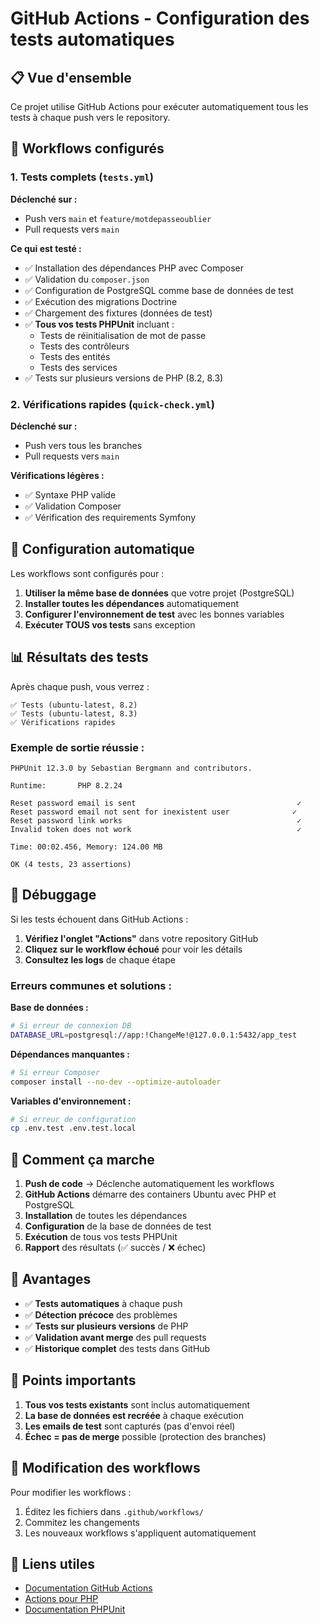 # GitHub Actions - Configuration des tests automatiques

## 📋 Vue d'ensemble

Ce projet utilise GitHub Actions pour exécuter automatiquement tous les tests à chaque push vers le repository.

## 🚀 Workflows configurés

### 1. Tests complets (`tests.yml`)

**Déclenché sur :**
- Push vers `main` et `feature/motdepasseoublier`
- Pull requests vers `main`

**Ce qui est testé :**
- ✅ Installation des dépendances PHP avec Composer
- ✅ Validation du `composer.json`
- ✅ Configuration de PostgreSQL comme base de données de test
- ✅ Exécution des migrations Doctrine
- ✅ Chargement des fixtures (données de test)
- ✅ **Tous vos tests PHPUnit** incluant :
  - Tests de réinitialisation de mot de passe
  - Tests des contrôleurs
  - Tests des entités
  - Tests des services
- ✅ Tests sur plusieurs versions de PHP (8.2, 8.3)

### 2. Vérifications rapides (`quick-check.yml`)

**Déclenché sur :**
- Push vers tous les branches
- Pull requests vers `main`

**Vérifications légères :**
- ✅ Syntaxe PHP valide
- ✅ Validation Composer
- ✅ Vérification des requirements Symfony

## 🔧 Configuration automatique

Les workflows sont configurés pour :

1. **Utiliser la même base de données** que votre projet (PostgreSQL)
2. **Installer toutes les dépendances** automatiquement
3. **Configurer l'environnement de test** avec les bonnes variables
4. **Exécuter TOUS vos tests** sans exception

## 📊 Résultats des tests

Après chaque push, vous verrez :

```
✅ Tests (ubuntu-latest, 8.2)
✅ Tests (ubuntu-latest, 8.3)  
✅ Vérifications rapides
```

### Exemple de sortie réussie :
```
PHPUnit 12.3.0 by Sebastian Bergmann and contributors.

Runtime:       PHP 8.2.24

Reset password email is sent                                    ✓
Reset password email not sent for inexistent user              ✓
Reset password link works                                       ✓
Invalid token does not work                                     ✓

Time: 00:02.456, Memory: 124.00 MB

OK (4 tests, 23 assertions)
```

## 🐛 Débuggage

Si les tests échouent dans GitHub Actions :

1. **Vérifiez l'onglet "Actions"** dans votre repository GitHub
2. **Cliquez sur le workflow échoué** pour voir les détails
3. **Consultez les logs** de chaque étape

### Erreurs communes et solutions :

**Base de données :**
```bash
# Si erreur de connexion DB
DATABASE_URL=postgresql://app:!ChangeMe!@127.0.0.1:5432/app_test
```

**Dépendances manquantes :**
```bash
# Si erreur Composer
composer install --no-dev --optimize-autoloader
```

**Variables d'environnement :**
```bash
# Si erreur de configuration
cp .env.test .env.test.local
```

## 🔄 Comment ça marche

1. **Push de code** → Déclenche automatiquement les workflows
2. **GitHub Actions** démarre des containers Ubuntu avec PHP et PostgreSQL
3. **Installation** de toutes les dépendances
4. **Configuration** de la base de données de test
5. **Exécution** de tous vos tests PHPUnit
6. **Rapport** des résultats (✅ succès / ❌ échec)

## 🎯 Avantages

- ✅ **Tests automatiques** à chaque push
- ✅ **Détection précoce** des problèmes
- ✅ **Tests sur plusieurs versions** de PHP
- ✅ **Validation avant merge** des pull requests
- ✅ **Historique complet** des tests dans GitHub

## 🚨 Points importants

1. **Tous vos tests existants** sont inclus automatiquement
2. **La base de données est recréée** à chaque exécution
3. **Les emails de test** sont capturés (pas d'envoi réel)
4. **Échec = pas de merge** possible (protection des branches)

## 📝 Modification des workflows

Pour modifier les workflows :

1. Éditez les fichiers dans `.github/workflows/`
2. Commitez les changements
3. Les nouveaux workflows s'appliquent automatiquement

## 🔗 Liens utiles

- [Documentation GitHub Actions](https://docs.github.com/en/actions)
- [Actions pour PHP](https://github.com/marketplace/actions/setup-php-action)
- [Documentation PHPUnit](https://phpunit.de/documentation.html)
